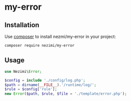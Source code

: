 my-error
====

## Installation

Use [composer](http://getcomposer.org) to install nezmi/my-error in your project:
```
composer require nezimi/my-error
```


## Usage
```php
use Nezimi\Error;

$config = include './config/log.php';
$path = dirname(__FILE__).'/runtime/log/';
$rule = $config['rule'];
new Error($path, $rule, $file = './template/error.php');
```

